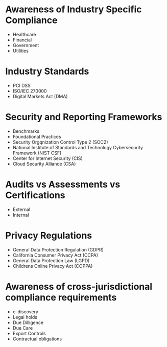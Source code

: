# Awareness of Industry Specific Compliance
- Healthcare
- Financial
- Government
- Utilities

# Industry Standards
- PCI DSS
- ISO/IEC 270000
- Digital Markets Act (DMA)


# Security and Reporting Frameworks
- Benchmarks 
- Foundational Practices
- Security Orgqnization Control Type 2 (SOC2)
- National Institute of Standards and Technology Cybersecurity Framework (NIST CSF)
- Center for Internet Security (CIS)
- Cloud Security Alliance (CSA)


# Audits vs Assessments vs Certifications
- External
- Internal

# Privacy Regulations
- General Data Protection Regulation (GDPR)
- California Consumer Privacy Act (CCPA)
- General Data Protection Law (LGPD)
- Childrens Online Privacy Act (COPPA)


# Awareness of cross-jurisdictional compliance requirements
- e-discovery
- Legal holds
- Due Dilligence
- Due Care
- Export Controls
- Contractual obligations